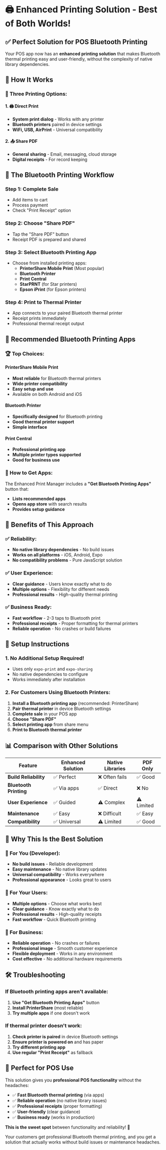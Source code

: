 # 🖨️ Enhanced Printing Solution - Best of Both Worlds!

## ✅ **Perfect Solution for POS Bluetooth Printing**

Your POS app now has an **enhanced printing solution** that makes Bluetooth thermal printing easy and user-friendly, without the complexity of native library dependencies.

## 🚀 **How It Works**

### **🎯 Three Printing Options:**

#### **1. 🖨️ Direct Print**

- **System print dialog** - Works with any printer
- **Bluetooth printers** paired in device settings
- **WiFi, USB, AirPrint** - Universal compatibility

#### **2. 📤 Share PDF**

- **General sharing** - Email, messaging, cloud storage
- **Digital receipts** - For record keeping

## 🎯 **The Bluetooth Printing Workflow**

### **Step 1: Complete Sale**

- Add items to cart
- Process payment
- Check "Print Receipt" option

### **Step 2: Choose "Share PDF"**

- Tap the "Share PDF" button
- Receipt PDF is prepared and shared

### **Step 3: Select Bluetooth Printing App**

- Choose from installed printing apps:
  - **PrinterShare Mobile Print** (Most popular)
  - **Bluetooth Printer**
  - **Print Central**
  - **StarPRNT** (for Star printers)
  - **Epson iPrint** (for Epson printers)

### **Step 4: Print to Thermal Printer**

- App connects to your paired Bluetooth thermal printer
- Receipt prints immediately
- Professional thermal receipt output

## 📱 **Recommended Bluetooth Printing Apps**

### **🏆 Top Choices:**

#### **PrinterShare Mobile Print**

- **Most reliable** for Bluetooth thermal printers
- **Wide printer compatibility**
- **Easy setup and use**
- Available on both Android and iOS

#### **Bluetooth Printer**

- **Specifically designed** for Bluetooth printing
- **Good thermal printer support**
- **Simple interface**

#### **Print Central**

- **Professional printing app**
- **Multiple printer types supported**
- **Good for business use**

### **📲 How to Get Apps:**

The Enhanced Print Manager includes a **"Get Bluetooth Printing Apps"** button that:

- **Lists recommended apps**
- **Opens app store** with search results
- **Provides setup guidance**

## 🎯 **Benefits of This Approach**

### **✅ Reliability:**

- **No native library dependencies** - No build issues
- **Works on all platforms** - iOS, Android, Expo
- **No compatibility problems** - Pure JavaScript solution

### **✅ User Experience:**

- **Clear guidance** - Users know exactly what to do
- **Multiple options** - Flexibility for different needs
- **Professional results** - High-quality thermal printing

### **✅ Business Ready:**

- **Fast workflow** - 2-3 taps to Bluetooth print
- **Professional receipts** - Proper formatting for thermal printers
- **Reliable operation** - No crashes or build failures

## 🔧 **Setup Instructions**

### **1. No Additional Setup Required!**

- Uses only `expo-print` and `expo-sharing`
- No native dependencies to configure
- Works immediately after installation

### **2. For Customers Using Bluetooth Printers:**

1. **Install a Bluetooth printing app** (recommended: PrinterShare)
2. **Pair thermal printer** in device Bluetooth settings
3. **Complete sale** in your POS app
4. **Choose "Share PDF"**
5. **Select printing app** from share menu
6. **Print to Bluetooth thermal printer**

## 📊 **Comparison with Other Solutions**

| Feature                | Enhanced Solution | Native Libraries | PDF Only   |
| ---------------------- | ----------------- | ---------------- | ---------- |
| **Build Reliability**  | ✅ Perfect        | ❌ Often fails   | ✅ Good    |
| **Bluetooth Printing** | ✅ Via apps       | ✅ Direct        | ❌ No      |
| **User Experience**    | ✅ Guided         | ⚠️ Complex       | ⚠️ Limited |
| **Maintenance**        | ✅ Easy           | ❌ Difficult     | ✅ Easy    |
| **Compatibility**      | ✅ Universal      | ⚠️ Limited       | ✅ Good    |

## 🎉 **Why This Is the Best Solution**

### **🚀 For You (Developer):**

- **No build issues** - Reliable development
- **Easy maintenance** - No native library updates
- **Universal compatibility** - Works everywhere
- **Professional appearance** - Looks great to users

### **👥 For Your Users:**

- **Multiple options** - Choose what works best
- **Clear guidance** - Know exactly what to do
- **Professional results** - High-quality receipts
- **Fast workflow** - Quick Bluetooth printing

### **🏢 For Business:**

- **Reliable operation** - No crashes or failures
- **Professional image** - Smooth customer experience
- **Flexible deployment** - Works in any environment
- **Cost effective** - No additional hardware requirements

## 🛠️ **Troubleshooting**

### **If Bluetooth printing apps aren't available:**

1. **Use "Get Bluetooth Printing Apps"** button
2. **Install PrinterShare** (most reliable)
3. **Try multiple apps** if one doesn't work

### **If thermal printer doesn't work:**

1. **Check printer is paired** in device Bluetooth settings
2. **Ensure printer is powered on** and has paper
3. **Try different printing app**
4. **Use regular "Print Receipt"** as fallback

## 🎯 **Perfect for POS Use**

This solution gives you **professional POS functionality** without the headaches:

- ✅ **Fast Bluetooth thermal printing** (via apps)
- ✅ **Reliable operation** (no native library issues)
- ✅ **Professional receipts** (proper formatting)
- ✅ **User-friendly** (clear guidance)
- ✅ **Business ready** (works in production)

**This is the sweet spot** between functionality and reliability! 🚀

Your customers get professional Bluetooth thermal printing, and you get a solution that actually works without build issues or maintenance headaches.
